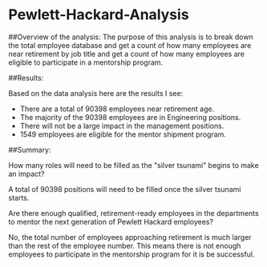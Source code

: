 # Pewlett-Hackard-Analysis

##Overview of the analysis: 
The purpose of this analysis is to break down the total employee database and get a count of how many employees are near retirement by  job title and get a count of how many employees are eligible to participate in a mentorship program.


##Results:

Based on the data analysis here are the results I see:
- There are a total of 90398 employees near retirement age.
- The majority of the 90398 employees are in Engineering positions. 
- There will not be a large impact in the management positions. 
- 1549 employees are eligible for the mentor shipment program.

##Summary:

How many roles will need to be filled as the "silver tsunami" begins to make an impact?

A total of 90398 positions will need to be filled once the silver tsunami starts.

Are there enough qualified, retirement-ready employees in the departments to mentor the next generation of Pewlett Hackard employees?

No, the total number of employees approaching retirement is much larger than the rest of the employee number. This means there is not enough employees to participate in the mentorship program for it is be successful. 